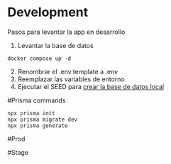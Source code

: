 # Development
Pasos para levantar la app en desarrollo

1. Levantar la base de datos
```
docker compose up -d
```

2. Renombrar el .env.template a .env
3. Reemplazar las variables de entorno
4. Ejecutar el SEED para [crear la base de datos local](http://localhost:3000/api/seed)

#Prisma commands
``` 
npx prisma init
npx prisma migrate dev
npx prisma generate
```


#Prod


#Stage